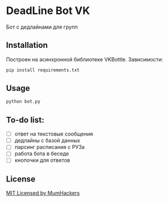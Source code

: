 # DeadLine Bot VK

Бот с дедлайнами для групп

## Installation

Построен на асинхронной библиотеке VKBottle. Зависимости:
```bash
pip install requirements.txt
```

## Usage

```bash
python bot.py
```

## To-do list:
- [ ] ответ на текстовые сообщения
- [ ] дедлайны с базой данных
- [ ] парсинг расписания с РУЗа
- [ ] работа бота в беседе
- [ ] кнопочки для ответов 

## License
[MIT Licensed by MumHackers](https://choosealicense.com/licenses/mit/)
